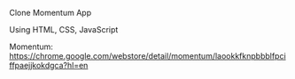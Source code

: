 Clone Momentum App

Using HTML, CSS, JavaScript

Momentum: https://chrome.google.com/webstore/detail/momentum/laookkfknpbbblfpciffpaejjkokdgca?hl=en
